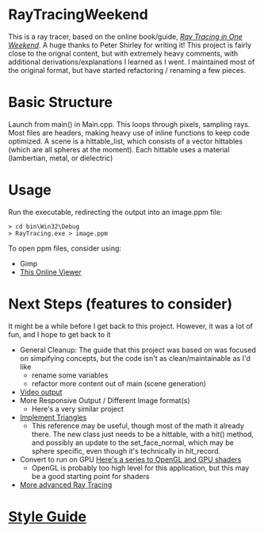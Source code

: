 # RayTracingWeekend
This is a ray tracer, based on the online book/guide, [_Ray Tracing in One Weekend_](https://raytracing.github.io/books/RayTracingInOneWeekend.html).
A huge thanks to Peter Shirley for writing it!
This project is fairly close to the orignal content, but with extremely heavy comments, with additional derivations/explanations I learned as I went.
I maintained most of the original format, but have started refactoring / renaming a few pieces.

# Basic Structure
Launch from main() in Main.cpp. This loops through pixels, sampling rays.
Most files are headers, making heavy use of inline functions to keep code optimized.
A scene is a hittable_list, which consists of a vector hittables (which are all spheres at the moment).
Each hittable uses a material (lambertian, metal, or dielectric)



# Usage
Run the executable, redirecting the output into an image.ppm file:
```
> cd bin\Win32\Debug
> RayTracing.exe > image.ppm
```
To open ppm files, consider using:
- Gimp
- [This Online Viewer](https://www.cs.rhodes.edu/welshc/COMP141_F16/ppmReader.html)

# Next Steps (features to consider)
It might be a while before I get back to this project. However, it was a lot of fun, and I hope to get back to it
- General Cleanup: The guide that this project was based on was focused on simpifying concepts, but the code isn't as clean/maintainable as I'd like
    - rename some variables 
    - refactor more content out of main (scene generation)
- [Video output](https://learnopencv.com/read-write-and-display-a-video-using-opencv-cpp-python/)
- More Responsive Output / Different Image format(s)
    - Here's a very similar project
- [Implement Triangles](https://www.scratchapixel.com/lessons/3d-basic-rendering/ray-tracing-rendering-a-triangle/why-are-triangles-useful)
    - This reference may be useful, though most of the math it already there. The new class just needs to be a hittable, with a hit() method, and possibly an update to the set_face_normal, which may be sphere specific, even though it's technically in hit_record.
- Convert to run on GPU [Here's a series to OpenGL and GPU shaders](https://www.youtube.com/watch?v=W3gAzLwfIP0&list=PLlrATfBNZ98foTJPJ_Ev03o2oq3-GGOS2&ab_channel=TheCherno)
    - OpenGL is probably too high level for this application, but this may be a good starting point for shaders
- [More advanced Ray Tracing](https://raytracing.github.io/)


# [Style Guide](https://pages.nist.gov/dioptra/dev-guide/contributing-commit-styleguide.html)